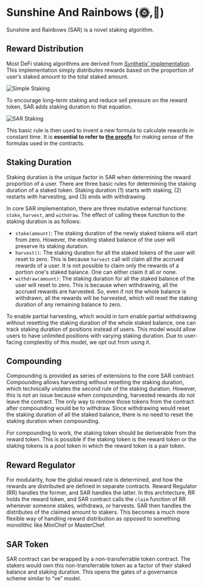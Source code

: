 # Sunshine And Rainbows (🌞,🌈)

Sunshine and Rainbows (SAR) is a novel staking algorithm.

## Reward Distribution

Most DeFi staking algorithms are derived from [Synthetix’ implementation](https://github.com/Synthetixio/synthetix/blob/v2.54.0/contracts/StakingRewards.sol).
This implementation simply distributes rewards based on the proportion of user’s
staked amount to the total staked amount.

![Simple Staking](https://latex.codecogs.com/svg.image?\textit{reward&space;proportio}n&space;=&space;\frac{\textit{user&space;stake&space;balance}}{\textit{total&space;staked}})

To encourage long-term staking and reduce sell pressure on the reward token,
SAR adds staking duration to that equation.

![SAR Staking](https://latex.codecogs.com/svg.image?\textit{reward&space;proportio}n&space;=&space;\frac{\textit{user&space;stake&space;balance}}{\textit{total&space;staked}}&space;\times&space;\frac{\textit{user&space;staking&space;duration}}{\textit{average&space;staking&space;duration}})

This basic rule is then used to invent a new formula to calculate
rewards in constant time. It is **essential to refer to [the proofs](https://gateway.pinata.cloud/ipfs/Qmat8gcrWjbFqDK5Aw3X8c29q1DQpNJR3T6wpbRoY3AfHA)**
for making sense of the formulas used in the contracts.

## Staking Duration

Staking duration is the unique factor in SAR when determining the reward
proportion of a user. There are three basic rules for determining the
staking duration of a staked token. Staking duration (1) starts with staking,
(2) restarts with harvesting, and (3) ends with withdrawing.

In core SAR implementation, there are three mutative external functions:
`stake`, `harvest`, and `withdraw`. The effect of calling these function to the
staking duration is as follows:

* `stake(amount)`: The staking duration of the newly staked tokens will start
from zero. However, the existing staked balance of the user will preserve its
staking duration.
* `harvest()`: The staking duration for all the staked tokens of the user
will reset to zero. This is because `harvest` call will claim all the accrued
rewards of a user. It is not possible to claim only the rewards of a portion
one's staked balance. One can either claim it all or none.
* `withdraw(amount)`: The staking duration for all the staked balance of the
user will reset to zero. This is because when withdrawing, all the accrued
rewards are harvested. So, even if not the whole balance is withdrawn, all
the rewards will be harvested, which will reset the staking duration of any
remaining balance to zero.

To enable partial harvesting, which would in turn enable partial withdrawing
without resetting the staking duration of the whole staked balance, one can
track staking duration of positions instead of users. This model would allow
users to have unlimited positions with varying staking duration. Due to
user-facing complexitiy of this model, we opt out from using it.

## Compounding

Compounding is provided as series of extensions to the core SAR contract.
Compounding allows harvesting without resetting the staking duration, which
technically violates the second rule of the staking duration. However, this
is not an issue because when compounding, harvested rewards do not leave
the contract. The only way to remove those tokens from the contract after
compounding would be to withdraw. Since withdrawing would reset the staking
duration of all the staked balance, there is no need to reset the staking
duration when compounding.

For compounding to work, the staking token should be deriverable from the
reward token. This is possible if the staking token is the reward token or the
staking tokens is a pool token in which the reward token is a pair token.


## Reward Regulator

For modularity, how the global reward rate is determined, and how the rewards
are distributed are defined in separate contracts. Reward Regulator (RR)
handles the former, and SAR handles the latter. In this architecture, RR holds
the reward token, and SAR contract calls the `claim` function of RR whenever
someone stakes, withdraws, or harvests. SAR then handles the distributes
of the claimed amount to stakers. This becomes a much more flexible way of
handling reward distribution as opposed to something monolithic like MiniChef
or MasterChef.

## SAR Token

SAR contract can be wrapped by a non-transferrable token contract. The stakers
would own this non-transferrable token as a factor of their staked balance and
staking duration. This opens the gates of a governance scheme similar to “ve”
model.
